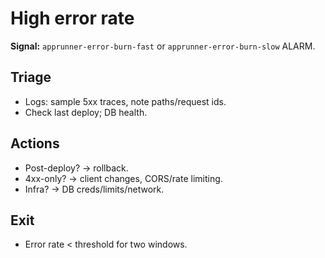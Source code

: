 # High error rate
**Signal:** `apprunner-error-burn-fast` or `apprunner-error-burn-slow` ALARM.

## Triage
- Logs: sample 5xx traces, note paths/request ids.
- Check last deploy; DB health.

## Actions
- Post-deploy? → rollback.
- 4xx-only? → client changes, CORS/rate limiting.
- Infra? → DB creds/limits/network.

## Exit
- Error rate < threshold for two windows.
